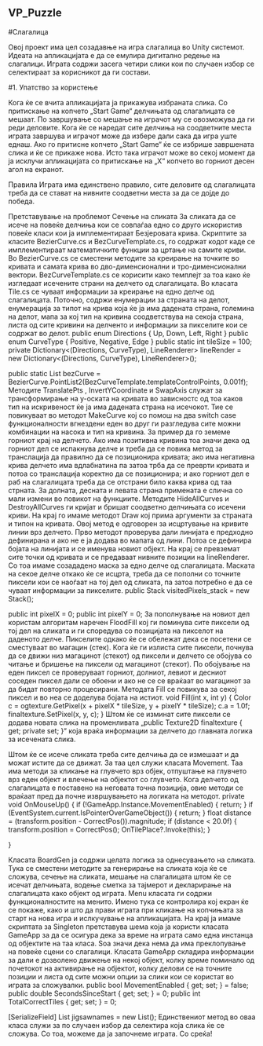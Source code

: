 ## VP_Puzzle

#Слагалица

Овој проект има цел созадавње на игра слагалица во Unity системот. Идеата на апликацијата е да се емулира дигитално редење на слагалици. Играта содржи засега четири слики кои по случаен избор се селектираат за корисникот да ги состави.
 
 
#1. Упатство за користење

Кога ќе се вчита апликацијата ја прикажува избраната слика. Со притискање на копчето „Start Game“ делчињата од слагалицата се мешаат. По завршување со мешање на играчот му се овозможува да ги реди деловите.
Кога ќе се наредат сите делчиња на соодветните места играта завршува и играчот може да избере дали сака да игра уште еднаш. Ако го притисне копчето „Start Game“ ќе се избрише завршената слика и ќе се прикаже нова.
Исто така играчот може во секој момент да ја исклучи апликацијата со притискање на „X“ копчето во горниот десен агол на екранот.

Правила
Играта има единствено правило, сите деловите од слагалицата треба да се стават на нивните соодветни места за да се дојде до победа.

Претставување на проблемот
Сечење на сликата
За сликата да се исече на повеќе делчиња кои се совпаѓаа едно со друго искористив повеќе класи кои ja имплементираат Безјеровата крива. Скриптите за класите BezierCurve.cs и BezCurveTemplate.cs, го содржат кодот каде се имплементираат математичките функции за цртање на самите криви. Во BezierCurve.cs се сместени методите за креирање на  точките во кривата и самата крива во дво-дименсионални и тро-дименсионални вектори. BezCurveTemplate.cs се корисити како темплејт за тоа како ќе изгледаат исечените страни на делчето од слагалицата.
Во класата Tile.cs се чуваат информации за креирање на едно делче од слагалицата. Поточно, содржи енумерации за страната на делот, енумерација за типот на крива која ќе ја има дадената страна, големина на делот, мапа за кој тип на кривина соодветствува на секоја страна, листа од сите кривини на делченто и  информации за пикселите кои се содржат во делот.
public enum Directions { Up, Down, Left, Right }
public enum CurveType { Positive, Negative, Edge }
public static int tileSize = 100;
private Dictionary<(Directions, CurveType), LineRenderer> lineRender = new Dictionary<(Directions, CurveType), LineRenderer>();

public static List<Vector2> bezCurve = BezierCurve.PointList2(BezCurveTemplate.templateControlPoints, 0.001f);
Методите TranslatePts , InvertYCoordinate и SwapAxis служат за трансформирање на у-оската на кривата во зависностс од тоа каков тип на искривеност ќе ја има дадената страна на исечокот. Тие се повикуваат во методот MakeCurve кој со помош на два switch case функционалности вгнездени еден во друг ги разгледува сите можни комбинации на насока и тип на кривина. За пример да го земеме горниот крај на делчето. Ако има позитивна кривина тоа значи дека од горниот дел се испакнува делче и треба да се повика метод за транслација да правилно да се позиционира кривата; ако има негативна крива делчето има вдлабнатина па затоа трба да се преврти кривата и потоа со транслација коректно да се позиционира; и ако горниот дел е раб на слагалицата треба да се отстрани било каква крива од таа стрната. За долната, десната и левата страна примената е слична со мали измени во повикот на функциите.
Методите HideAllCurves и DestroyAllCurves ги кријат и бришат соодветно делчињата со исечени криви. На крај го имаме методот Draw кој прима аргументи за страната и типон на кривата. Овој метод е одговорен за исцртување на кривите линии врз делчето. Прво методот проверува дали линијата е предходно дефинирана и ако не е ја додава во мапата од лини. Потоа се дефинира бојата на линијата и се именува новиот објект. На крај се превземат сите точки од кривата и се предаваат нивните позиции на lineRenderer. Со тоа имаме созададено маска за едно делче од слагалицата.
Маската на секое делче откако ќе се исцрта, треба да се пополни со точните пиксели кои се наоѓаат на тој дел од сликата, па затоа потребно е да се чуваат информации за пикселите. 
public Stack<Vector2Int> visitedPixels_stack = new Stack<Vector2Int>();

public int pixelX = 0;
public int pixelY = 0;
За пополнување на новиот дел користам алгоритам наречен FloodFill кој ги поминува сите пиксели од тој дел на сликата и ги споредува со позицијата на пикселот на даденото делче. Пикселите одкако ќе се обележат дека се посетени се сместуваат во магацин (стек). Кога ќе ги излиста сите пиксели, почнува да се движи низ магацинот (стекот) од пиксели и делчето се обојува со читање и бришење на пиксели од магацинот (стекот). По обојување на еден пиксел се проверуваат горниот, долниот, левиот и десниот соседен пиксел дали се обоени и ако не се се враќаат во магацинот за да бидат повторно процесирани. Методата Fill се повикува за секој пиксел и во неа се доделува бојата на истиот. 
void Fill(int x, int y)
{
Color c = ogtexture.GetPixel(x + pixelX * tileSize, y + pixelY * tileSize);
    c.a = 1.0f;
    finaltexture.SetPixel(x, y, c);
}
Штом ќе се изминат сите пиксели се додава новата слика на променливата „public Texture2D finaltexture { get; private set; }“ која враќа информации за делчето до главната логика за исечената слика.

Штом ќе се исече сликата треба сите делчиња да се измешаат и да можат истите да се движат. За таа цел служи класата Movement. Таа има методи за кликање на глувчето врз објек, отпуштање на глувчето врз еден објект и влечење на објектот со глувчето. Кога делчето од слагалицата е поставено на неговата точна позиција, овие методи се враќаат пред да почне извршувањето на логиката на методот.
private void OnMouseUp()
{
    if (!GameApp.Instance.MovementEnabled) { return; }
    if (EventSystem.current.IsPointerOverGameObject())
    {
        return;
    }
    float distance = (transform.position - CorrectPos()).magnitude;
    if (distance < 20.0f)
    {
        transform.position = CorrectPos();
        OnTilePlace?.Invoke(this);
    }

}

Класата BoardGen ја содржи целата логика за однесувањето на сликата. Тука се сместени методите за генерирање на сликата која ќе се сложува, сечење на сликата, мешање на слагалицата штом ќе се исечат делчињата, водење сметка за тајмерот и декларирање на слагалицата како објект од играта.
Menu класата ги содржи функционалностите на менито. Имено тука се контролира кој екран ќе се покаже, како и што да прави играта при кликање на копчињата за старт на нова игра и ислкучување на апликацијата.
На крај ја имаме скриптата за Singleton претставува шема која ја користи класата GameApp за да се осигура дека за време на играта само една инстанца од објектите на таа класа. Ѕоа значи дека нема да има преклопување на повеќе сцени со слагалици. Класата GameApp складира информации за дали е дозволено движење на некој објект, колку време поминало од почетокот на активирање на објектот, колку делови се на точните позиции и листа од сите можни опции за слики кои се користат во играта за сложувалки.
public bool MovementEnabled { get; set; } = false;
public double SecondsSinceStart { get; set; } = 0;
public int TotalCorrectTiles { get; set; } = 0;

[SerializeField]
List<string> jigsawnames = new List<string>();
Единствениот метод во оваа класа служи за по случаен избор да селектира која слика ќе се сложува.
Со тоа, можеме да ја започнеме играта. Со среќа!
